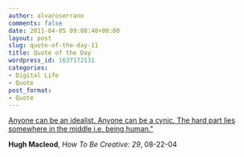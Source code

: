 ```yaml
---
author: alvaroserrano
comments: false
date: 2011-04-05 09:08:48+00:00
layout: post
slug: quote-of-the-day-11
title: Quote of the Day
wordpress_id: 1637172131
categories:
- Digital Life
- Quote
post_format:
- Quote
---
```


[Anyone can be an idealist. Anyone can be a cynic. The hard part lies somewhere in the middle i.e. being human."](http://www.quotationspage.com/quote/38568.html)

**Hugh Macleod**, _How To Be Creative: 29_, 08-22-04
